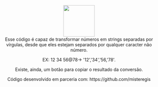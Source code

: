 <div align="center" > <img width="100vw" src="https://img.icons8.com/external-flaticons-lineal-color-flat-icons/344/external-javascript-computer-programming-icons-flaticons-lineal-color-flat-icons-2.png"/>
<div>Esse código é capaz de transformar números em strings separadas por vírgulas, desde que eles estejam separados por qualquer caracter não número.
  
EX: 12 34 56@78-> '12','34','56,'78'.
  
Existe, ainda, um botão para copiar o resultado da conversão.<div>
<div>Código desenvolvido em parceria com: https://github.com/misteregis</div>
